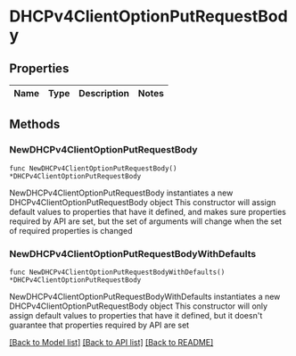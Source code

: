# DHCPv4ClientOptionPutRequestBody

## Properties

Name | Type | Description | Notes
------------ | ------------- | ------------- | -------------

## Methods

### NewDHCPv4ClientOptionPutRequestBody

`func NewDHCPv4ClientOptionPutRequestBody() *DHCPv4ClientOptionPutRequestBody`

NewDHCPv4ClientOptionPutRequestBody instantiates a new DHCPv4ClientOptionPutRequestBody object
This constructor will assign default values to properties that have it defined,
and makes sure properties required by API are set, but the set of arguments
will change when the set of required properties is changed

### NewDHCPv4ClientOptionPutRequestBodyWithDefaults

`func NewDHCPv4ClientOptionPutRequestBodyWithDefaults() *DHCPv4ClientOptionPutRequestBody`

NewDHCPv4ClientOptionPutRequestBodyWithDefaults instantiates a new DHCPv4ClientOptionPutRequestBody object
This constructor will only assign default values to properties that have it defined,
but it doesn't guarantee that properties required by API are set


[[Back to Model list]](../README.md#documentation-for-models) [[Back to API list]](../README.md#documentation-for-api-endpoints) [[Back to README]](../README.md)


